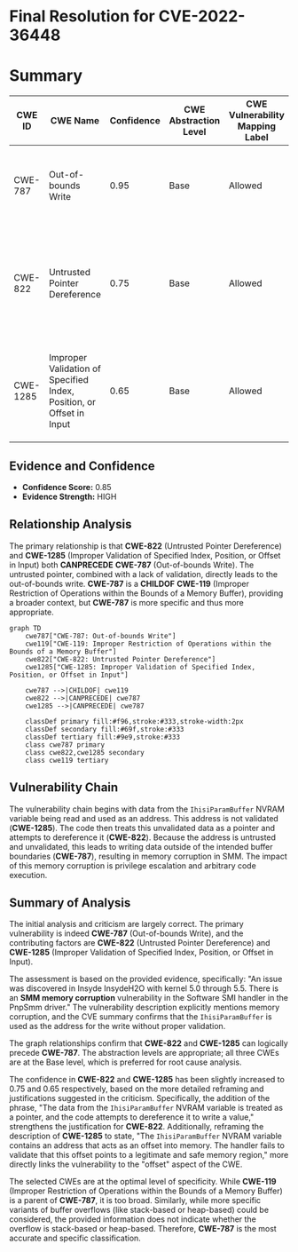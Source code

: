# Final Resolution for CVE-2022-36448

# Summary

| CWE ID | CWE Name | Confidence | CWE Abstraction Level | CWE Vulnerability Mapping Label | CWE-Vulnerability Mapping Notes |
|---|---|---|---|---|---|
| CWE-787 | Out-of-bounds Write | 0.95 | Base | Allowed | Primary CWE. The vulnerability involves writing to a memory location outside the intended buffer. |
| CWE-822 | Untrusted Pointer Dereference | 0.75 | Base | Allowed | Secondary CWE. The vulnerability uses an address from NVRAM without proper validation, which can lead to dereferencing an untrusted pointer. |
| CWE-1285 | Improper Validation of Specified Index, Position, or Offset in Input | 0.65 | Base | Allowed | Secondary CWE. The vulnerability lacks proper validation of the address from the `IhisiParamBuffer` NVRAM variable, which is used as an offset. |

## Evidence and Confidence

*   **Confidence Score:** 0.85
*   **Evidence Strength:** HIGH

## Relationship Analysis
The primary relationship is that **CWE-822** (Untrusted Pointer Dereference) and **CWE-1285** (Improper Validation of Specified Index, Position, or Offset in Input) both **CANPRECEDE** **CWE-787** (Out-of-bounds Write). The untrusted pointer, combined with a lack of validation, directly leads to the out-of-bounds write. **CWE-787** is a **CHILDOF** **CWE-119** (Improper Restriction of Operations within the Bounds of a Memory Buffer), providing a broader context, but **CWE-787** is more specific and thus more appropriate.

```mermaid
graph TD
    cwe787["CWE-787: Out-of-bounds Write"]
    cwe119["CWE-119: Improper Restriction of Operations within the Bounds of a Memory Buffer"]
    cwe822["CWE-822: Untrusted Pointer Dereference"]
    cwe1285["CWE-1285: Improper Validation of Specified Index, Position, or Offset in Input"]

    cwe787 -->|CHILDOF| cwe119
    cwe822 -->|CANPRECEDE| cwe787
    cwe1285 -->|CANPRECEDE| cwe787

    classDef primary fill:#f96,stroke:#333,stroke-width:2px
    classDef secondary fill:#69f,stroke:#333
    classDef tertiary fill:#9e9,stroke:#333
    class cwe787 primary
    class cwe822,cwe1285 secondary
    class cwe119 tertiary
```

## Vulnerability Chain
The vulnerability chain begins with data from the `IhisiParamBuffer` NVRAM variable being read and used as an address. This address is not validated (**CWE-1285**). The code then treats this unvalidated data as a pointer and attempts to dereference it (**CWE-822**). Because the address is untrusted and unvalidated, this leads to writing data outside of the intended buffer boundaries (**CWE-787**), resulting in memory corruption in SMM. The impact of this memory corruption is privilege escalation and arbitrary code execution.

## Summary of Analysis
The initial analysis and criticism are largely correct. The primary vulnerability is indeed **CWE-787** (Out-of-bounds Write), and the contributing factors are **CWE-822** (Untrusted Pointer Dereference) and **CWE-1285** (Improper Validation of Specified Index, Position, or Offset in Input).

The assessment is based on the provided evidence, specifically: "An issue was discovered in Insyde InsydeH2O with kernel 5.0 through 5.5. There is an **SMM memory corruption** vulnerability in the Software SMI handler in the PnpSmm driver." The vulnerability description explicitly mentions memory corruption, and the CVE summary confirms that the `IhisiParamBuffer` is used as the address for the write without proper validation.

The graph relationships confirm that **CWE-822** and **CWE-1285** can logically precede **CWE-787**. The abstraction levels are appropriate; all three CWEs are at the Base level, which is preferred for root cause analysis.

The confidence in **CWE-822** and **CWE-1285** has been slightly increased to 0.75 and 0.65 respectively, based on the more detailed reframing and justifications suggested in the criticism. Specifically, the addition of the phrase, "The data from the `IhisiParamBuffer` NVRAM variable is treated as a pointer, and the code attempts to dereference it to write a value," strengthens the justification for **CWE-822**. Additionally, reframing the description of **CWE-1285** to state, "The `IhisiParamBuffer` NVRAM variable contains an address that acts as an offset into memory. The handler fails to validate that this offset points to a legitimate and safe memory region," more directly links the vulnerability to the "offset" aspect of the CWE.

The selected CWEs are at the optimal level of specificity. While **CWE-119** (Improper Restriction of Operations within the Bounds of a Memory Buffer) is a parent of **CWE-787**, it is too broad. Similarly, while more specific variants of buffer overflows (like stack-based or heap-based) could be considered, the provided information does not indicate whether the overflow is stack-based or heap-based. Therefore, **CWE-787** is the most accurate and specific classification.